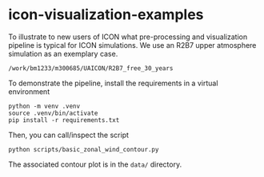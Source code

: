 # icon-visualization-examples

To illustrate to new users of ICON what pre-processing and visualization
pipeline is typical for ICON simulations. We use an R2B7 upper atmosphere
simulation as an exemplary case.

```
/work/bm1233/m300685/UAICON/R2B7_free_30_years
```

To demonstrate the pipeline, install the requirements in a virtual environment

```shell
python -m venv .venv
source .venv/bin/activate  
pip install -r requirements.txt 
```

Then, you can call/inspect the script

```shell
python scripts/basic_zonal_wind_contour.py
```

The associated contour plot is in the `data/` directory.
